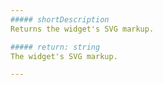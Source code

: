 ```yaml
---
##### shortDescription
Returns the widget's SVG markup.

##### return: string
The widget's SVG markup.

---
```

